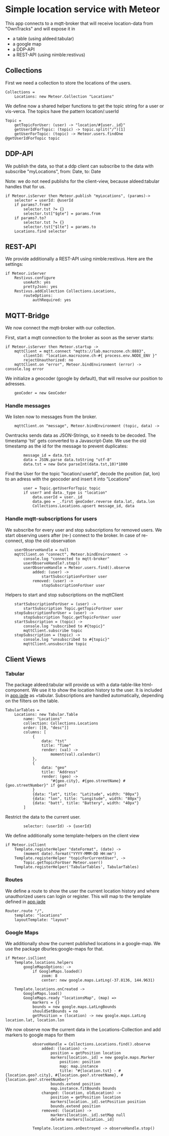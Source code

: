 
# Simple location service with Meteor

This app connects to a mqtt-broker that will receive location-data from "OwnTracks" 
and will expose it in

- a table (using aldeed:tabular)
- a google map
- a DDP-API
- a REST-API (using nimble:restivus)

## Collections

First we need a collection to store the locations of the users.

	Collections = 
		Locations: new Meteor.Collection "Locations"

We define now a shared helper functions to get the topic string for a user or vis-verca. 
The topics have the pattern location/:userId

	Topic = 
		getTopicForUser: (user) -> "location/#{user._id}"
		getUserIdForTopic: (topic) -> topic.split("/")[1]
		getUserForTopic: (topic) -> Meteor.users.findOne @getUserIdForTopic topic

## DDP-API

We publish the data, so that a ddp client can subscribe to the data with subscribe "myLocations", from: Date, to: Date

Note: we do not need publishs for the client-view, because aldeed:tabular handles that for us.

	if Meteor.isServer then Meteor.publish "myLocations", (params)->
		selector = userId: @userId
		if params?.from?
			selector.tst ?= {}
			selector.tst["$gte"] = params.from
		if params?.to?
			selector.tst ?= {}
			selector.tst["$lte"] = params.to
		Locations.find selector

## REST-API

We provide additionally a REST-API using nimble:restivus. Here are the settings:
	
	if Meteor.isServer 
		Restivus.configure
			useAuth: yes
			prettyJson: yes
		Restivus.addCollection Collections.Locations,
			routeOptions:
				authRequired: yes


## MQTT-Bridge

We now connect the mqtt-broker with our collection.

First, start a mqtt connection to the broker as soon as the server starts:

	if Meteor.isServer then Meteor.startup ->
		mqttClient = mqtt.connect "mqtts://lab.macrozone.ch:8883", 
			clientId: "location.macrozone.ch-#{ process.env.NODE_ENV }"
			rejectUnauthorized: no
		mqttClient.on "error", Meteor.bindEnvironment (error) -> console.log error

We initialize a geocoder (google by default), that will resolve our position to adresses.

		geoCoder = new GeoCoder
		
### Handle messages

We listen now to messages from the broker.
		
		mqttClient.on "message", Meteor.bindEnvironment (topic, data) ->
				
Owntracks sends data as JSON-Strings, so it needs to be decoded. 
The timestamp 'tst' gets converted to a Javascript-Date. 
We use the old timestamp as the id for the message to prevent duplicates:
			
			message_id = data.tst
			data = JSON.parse data.toString "utf-8"
			data.tst = new Date parseInt(data.tst,10)*1000

Find the User for the topic "location/:userId", 
decode the position (lat, lon) to an adress with the geocoder and insert it into "Locations"

			user = Topic.getUserForTopic topic
			if user? and data._type is "location"
				data.userId = user._id
				data.geo = _.first geoCoder.reverse data.lat, data.lon
				Collections.Locations.upsert message_id, data

### Handle mqtt-subscriptions for users

We subscribe for every user and stop subscriptions for removed users.
We start observing users after (re-) connect to the broker. In case of re-connect, stop the old observation
	 
		userObserveHandle = null
		mqttClient.on "connect", Meteor.bindEnvironment ->
			console.log "connected to mqtt-broker"
			userObserveHandle?.stop()
			userObserveHandle = Meteor.users.find().observe 
				added: (user) ->
					startSubscriptionForUser user
				removed: (user) ->
					stopSubscriptionForUser user

Helpers to start and stop subscriptions on the mqttClient

		startSubscriptionForUser = (user) ->
			startSubscription Topic.getTopicForUser user
		stopSubscriptionForUser = (user) ->
			stopSubscription Topic.getTopicForUser user
		startSubscription = (topic) ->
			console.log "subscribed to #{topic}"
			mqttClient.subscribe topic
		stopSubscription = (topic) ->
			console.log "unsubscribed to #{topic}"
			mqttClient.unsubscribe topic


## Client Views

### Tabular

The package aldeed:tabular will provide us with a data-table-like html-component. 
We use it to show the location history to the user. It is included in [app.jade](app.jade) as +tabular.
Subscriptions are handled automatically, depending on the filters on the table.

	TabularTables =
		Locations: new Tabular.Table
			name: "Locations"
			collection: Collections.Locations
			order: [[0, "desc"]]
			columns: [
				{
					data: "tst"
					title: "Time"
					render: (val) ->
						moment(val).calendar()
				},
				{
					data: "geo"
					title: "Address"
					render: (geo) ->
						"#{geo.city}, #{geo.streetName} #{geo.streetNumber}" if geo?
				}
				{data: "lat", title: "Latitude", width: "80px"}
				{data: "lon", title: "Longitude", width: "80px"}
				{data: "batt", title: "Battery", width: "40px"}
			]

Restrict the data to the current user.

			selector: (userId) -> {userId}

We define additionally some template-helpers on the client view

	if Meteor.isClient
		Template.registerHelper "dateFormat", (date) -> 
			(moment date).format("YYYY-MMM-DD HH:mm") 
		Template.registerHelper "topicForCurrentUser", -> 
			Topic.getTopicForUser Meteor.user()
		Template.registerHelper('TabularTables', TabularTables)

### Routes

We define a route to show the user the current location history and where unauthorized users can login or register.
This will map to the template defined in [app.jade](app.jade)

	Router.route "/", 
		template: "locations"
		layoutTemplate: "layout"

### Google Maps

We additionally show the current published locations in a google-map.
We use the package dburles:google-maps for that. 
		
	if Meteor.isClient
		Template.locations.helpers
			googleMapsOptions: ->
				if GoogleMaps.loaded()
					zoom: 8
					center: new google.maps.LatLng(-37.8136, 144.9631)

		Template.locations.onCreated ->
			GoogleMaps.load()
			GoogleMaps.ready "locationsMap", (map) =>
				markers = {}
				bounds = new google.maps.LatLngBounds
				shouldSetBounds = no
				getPosition = (location) -> new google.maps.LatLng location.lat, location.lon
				
We now observe now the current data in the Locations-Collection and add markers to google maps for them

				observeHandle = Collections.Locations.find().observe 
					added: (location) ->
						position = getPosition location
						markers[location._id] = new google.maps.Marker
							position: position
							map: map.instance
							title: "#{location.tst} - #{location.geo?.city}, #{location.geo?.streetName}, #{location.geo?.streetNumber}"
						bounds.extend position
						map.instance.fitBounds bounds
					changed: (location, oldLocation) ->
						position = getPosition location
						markers[location._id].setPosition position
						bounds.extend position
					removed: (location) ->
						markers[location._id].setMap null
						delete markers[location._id]

				Template.locations.onDestroyed -> observeHandle.stop()
					

